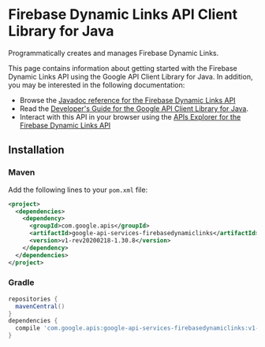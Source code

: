 # Firebase Dynamic Links API Client Library for Java

Programmatically creates and manages Firebase Dynamic Links.

This page contains information about getting started with the Firebase Dynamic Links API
using the Google API Client Library for Java. In addition, you may be interested
in the following documentation:

* Browse the [Javadoc reference for the Firebase Dynamic Links API][javadoc]
* Read the [Developer's Guide for the Google API Client Library for Java][google-api-client].
* Interact with this API in your browser using the [APIs Explorer for the Firebase Dynamic Links API][api-explorer]

## Installation

### Maven

Add the following lines to your `pom.xml` file:

```xml
<project>
  <dependencies>
    <dependency>
      <groupId>com.google.apis</groupId>
      <artifactId>google-api-services-firebasedynamiclinks</artifactId>
      <version>v1-rev20200218-1.30.8</version>
    </dependency>
  </dependencies>
</project>
```

### Gradle

```gradle
repositories {
  mavenCentral()
}
dependencies {
  compile 'com.google.apis:google-api-services-firebasedynamiclinks:v1-rev20200218-1.30.8'
}
```

[javadoc]: https://googleapis.dev/java/google-api-services-firebasedynamiclinks/latest/index.html
[google-api-client]: https://github.com/googleapis/google-api-java-client/
[api-explorer]: https://developers.google.com/apis-explorer/#p/firebasedynamiclinks/v1/
